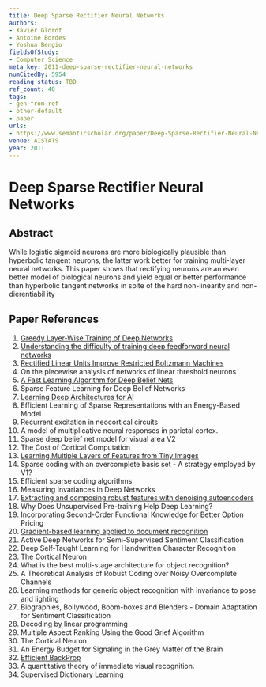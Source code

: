 ```yaml
---
title: Deep Sparse Rectifier Neural Networks
authors:
- Xavier Glorot
- Antoine Bordes
- Yoshua Bengio
fieldsOfStudy:
- Computer Science
meta_key: 2011-deep-sparse-rectifier-neural-networks
numCitedBy: 5954
reading_status: TBD
ref_count: 40
tags:
- gen-from-ref
- other-default
- paper
urls:
- https://www.semanticscholar.org/paper/Deep-Sparse-Rectifier-Neural-Networks-Glorot-Bordes/67107f78a84bdb2411053cb54e94fa226eea6d8e?sort=total-citations
venue: AISTATS
year: 2011
---
```


# Deep Sparse Rectifier Neural Networks

## Abstract

While logistic sigmoid neurons are more biologically plausible than hyperbolic tangent neurons, the latter work better for training multi-layer neural networks. This paper shows that rectifying neurons are an even better model of biological neurons and yield equal or better performance than hyperbolic tangent networks in spite of the hard non-linearity and non-dierentiabil ity

## Paper References

1. [Greedy Layer-Wise Training of Deep Networks](2006-greedy-layer-wise-training-of-deep-networks)
2. [Understanding the difficulty of training deep feedforward neural networks](2010-understanding-the-difficulty-of-training-deep-feedforward-neural-networks)
3. [Rectified Linear Units Improve Restricted Boltzmann Machines](2010-rectified-linear-units-improve-restricted-boltzmann-machines)
4. On the piecewise analysis of networks of linear threshold neurons
5. [A Fast Learning Algorithm for Deep Belief Nets](2006-a-fast-learning-algorithm-for-deep-belief-nets)
6. Sparse Feature Learning for Deep Belief Networks
7. [Learning Deep Architectures for AI](2007-learning-deep-architectures-for-ai)
8. Efficient Learning of Sparse Representations with an Energy-Based Model
9. Recurrent excitation in neocortical circuits
10. A model of multiplicative neural responses in parietal cortex.
11. Sparse deep belief net model for visual area V2
12. The Cost of Cortical Computation
13. [Learning Multiple Layers of Features from Tiny Images](2009-learning-multiple-layers-of-features-from-tiny-images)
14. Sparse coding with an overcomplete basis set - A strategy employed by V1?
15. Efficient sparse coding algorithms
16. Measuring Invariances in Deep Networks
17. [Extracting and composing robust features with denoising autoencoders](2008-extracting-and-composing-robust-features-with-denoising-autoencoders)
18. Why Does Unsupervised Pre-training Help Deep Learning?
19. Incorporating Second-Order Functional Knowledge for Better Option Pricing
20. [Gradient-based learning applied to document recognition](1998-lenet5.md)
21. Active Deep Networks for Semi-Supervised Sentiment Classification
22. Deep Self-Taught Learning for Handwritten Character Recognition
23. The Cortical Neuron
24. What is the best multi-stage architecture for object recognition?
25. A Theoretical Analysis of Robust Coding over Noisy Overcomplete Channels
26. Learning methods for generic object recognition with invariance to pose and lighting
27. Biographies, Bollywood, Boom-boxes and Blenders - Domain Adaptation for Sentiment Classification
28. Decoding by linear programming
29. Multiple Aspect Ranking Using the Good Grief Algorithm
30. The Cortical Neuron
31. An Energy Budget for Signaling in the Grey Matter of the Brain
32. [Efficient BackProp](2012-efficient-backprop)
33. A quantitative theory of immediate visual recognition.
34. Supervised Dictionary Learning

